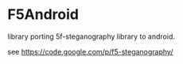 F5Android
=========

library porting 5f-steganography library to android.

see https://code.google.com/p/f5-steganography/

